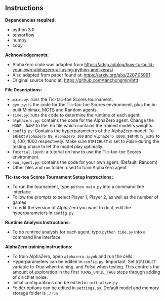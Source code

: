 ## Instructions
<b>Dependencies required:</b>
- python 3.0
- tensorflow
- numpy
- copy

<b>Acknowledgements:</b>
- AlphaZero code was adapted from
https://adsp.ai/blog/how-to-build-your-own-alphazero-ai-using-python-and-keras/
- Also adapted from paper found at: https://arxiv.org/abs/2207.05991
- Original source found at: https://github.com/tanchongmin/bttt

<b>File Descriptions:</b>
- `main.py`: runs the Tic-tac-toe Scores tournament.
- `gym.py`: is the code for the Tic-tac-toe Scores environment, plus the in-built Minimax, MCTS and Random agents.
- `time.py`: runs the code to determine the runtime of each agent.
- `alphazero.py`: contains the code for the AlphaZero agent. Change the `MODEL_NAME` to the .h5 file which contains the trained model's weights.
- `config.py`: Contains the hyperparameters of the AlphaZero model. To select `AlphaZero NS`, `AlphaZero 100` and `AlphaZero 1000`, set `MCTS_SIMS` to 0, 100, 1000 respectively. Make sure `DIRICHLET` is set to *False* during the testing phase to let the model play optimally.
- `Tutorial.ipynb`: a tutorial on how to use the Tic-tac-toe Scores environment.
- `own_agent.py`: contains the code for your own agent. (Default: Random)
- Other files and `run` folder: used to train AlphaZero agent

<b>Tic-tac-toe Scores Tournament Setup Instructions:</b>
- To run the tournament, type `python main.py` into a command line interface
- Follow the prompts to select Player 1, Player 2, as well as the number of games
- To edit the version of AlphaZero you want to do it, edit the hyperparameters in `config.py`

<b>Runtime Analysis Instructions:</b>
- To do runtime analysis for each agent, type `python time.py` into a command line interface

<b>AlphaZero training instructions:</b>
- To train AlphaZero, open `alphazero.ipynb` and run the cells
- Hyperparameters can be edited in `config.py`. Important: Set `DIRICHLET` variable to *True* when training, and *False* when testing. This controls the amount of exploration in the first `TURNS_UNTIL_TAU0` steps through adding of dirichlet noise.
- Initial configurations can be edited in `initialize.py`
- Folder options can be edited in `settings.py`. Default model and memory storage folder is `./run`
